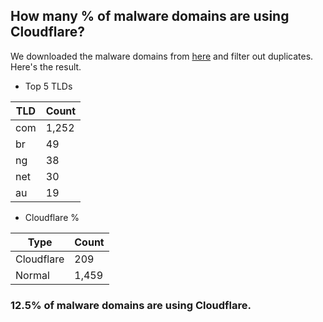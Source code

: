 ## How many % of malware domains are using Cloudflare?


We downloaded the malware domains from [here](https://urlhaus.abuse.ch) and filter out duplicates.
Here's the result.


[//]: # (start replacement)


- Top 5 TLDs

| TLD | Count |
| --- | --- |
| com | 1,252 |
| br | 49 |
| ng | 38 |
| net | 30 |
| au | 19 |


- Cloudflare %

| Type | Count |
| --- | --- |
| Cloudflare | 209 |
| Normal | 1,459 |


### 12.5% of malware domains are using Cloudflare.